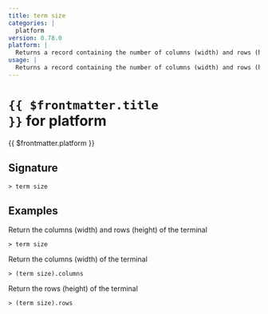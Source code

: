 ```yaml
---
title: term size
categories: |
  platform
version: 0.78.0
platform: |
  Returns a record containing the number of columns (width) and rows (height) of the terminal.
usage: |
  Returns a record containing the number of columns (width) and rows (height) of the terminal.
---
```


# <code>{{ $frontmatter.title }}</code> for platform

<div class='command-title'>{{ $frontmatter.platform }}</div>

## Signature

```> term size ```

## Examples

Return the columns (width) and rows (height) of the terminal
```shell
> term size

```

Return the columns (width) of the terminal
```shell
> (term size).columns

```

Return the rows (height) of the terminal
```shell
> (term size).rows

```
